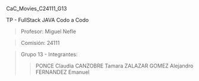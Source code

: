 CaC_Movies_C24111_G13

TP - FullStack JAVA
Codo a Codo

> Profesor: Miguel Nefle

> Comisión: 24111

> Grupo 13 - Integrantes:
>> PONCE Claudia
>> CANZOBRE Tamara
>> ZALAZAR GOMEZ Alejandro
>> FERNANDEZ Emanuel
